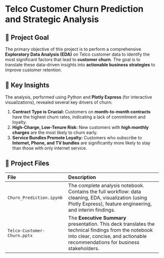 # Telco Customer Churn Prediction and Strategic Analysis

## 🎯 Project Goal

The primary objective of this project is to perform a comprehensive **Exploratory Data Analysis (EDA)** on Telco customer data to identify the most significant factors that lead to **customer churn**. The goal is to translate these data-driven insights into **actionable business strategies** to improve customer retention.

## 🌟 Key Insights

The analysis, performed using Python and **Plotly Express** (for interactive visualizations), revealed several key drivers of churn:

1.  **Contract Type is Crucial:** Customers on **month-to-month contracts** have the highest churn rates, indicating a lack of commitment and loyalty.
2.  **High-Charge, Low-Tenure Risk:** New customers with **high monthly charges** are the most likely to churn early.
3.  **Service Bundles Promote Loyalty:** Customers who subscribe to **Internet, Phone, and TV bundles** are significantly more likely to stay than those with only internet service.

## 📂 Project Files

| File | Description |
| :--- | :--- |
| `Churn_Prediction.ipynb` | The complete analysis notebook. Contains the full workflow: data cleaning, EDA, visualization (using Plotly Express), feature engineering, and interim findings. |
| `Telco-Customer-Churn.pptx` | The **Executive Summary** presentation. This deck translates the technical findings from the notebook into clear, concise, and actionable recommendations for business stakeholders. 

```bash
